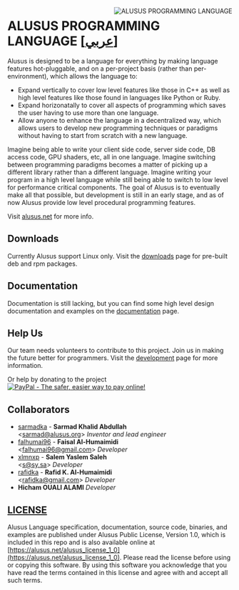 <img
  alt="ALUSUS PROGRAMMING LANGUAGE"
  align="right"
  src="https://alusus.net/Resources/logo.en.gif"
/>

# ALUSUS PROGRAMMING LANGUAGE [[عربي]](readme.ar.md)
Alusus is designed to be a language for everything by making language features hot-pluggable, and on a per-project basis
 (rather than per-environment), which allows the language to:
* Expand vertically to cover low level features like those in C++ as well as high level features like those found in
languages like Python or Ruby.
* Expand horizonatally to cover all aspects of programming which saves the user having to use more than one language.
* Allow anyone to enhance the language in a decentralized way, which allows users to develop new programming techniques
or paradigms without having to start from scratch with a new language.

Imagine being able to write your client side code, server side code, DB access code, GPU shaders, etc, all in one
language. Imagine switching between programming paradigms becomes a matter of picking up a different library rather than
a different language. Imagine writing your program in a high level language while still being able to switch to low
level for performance critical components. The goal of Alusus is to eventually make all that possible, but development
is still in an early stage, and as of now Alusus provide low level procedural programming features.

Visit [alusus.net](https://alusus.net) for more info.

## Downloads
Currently Alusus support Linux only. Visit the [downloads](https://alusus.net/download) page for pre-built deb and rpm
packages.

## Documentation
Documentation is still lacking, but you can find some high level design documentation and examples on the
[documentation](https://alusus.net/documentation) page.

## Help Us
Our team needs volunteers to contribute to this project. Join us in making the future better for programmers. Visit the
[development](https://alusus.net/dev) page for more information.

Or help by donating to the project<br/>
[![PayPal - The safer, easier way to pay online!](https://www.paypalobjects.com/en_US/i/btn/btn_donateCC_LG.gif)](https://paypal.me/alusus)

## Collaborators
* [sarmadka](https://github.com/sarmadka) - **Sarmad Khalid Abdullah**<br/>
&lt;sarmad@alusus.org&gt; *Inventor and lead engineer*
* [falhumai96](https://github.com/falhumai96) - **Faisal Al-Humaimidi**<br/>
&lt;falhumai96@gmail.com&gt; *Developer*
* [xlmnxp](https://github.com/xlmnxp) - **Salem Yaslem Saleh**<br/>
&lt;s@sy.sa&gt; *Developer*
* [rafidka](https://github.com/rafidka) - **Rafid K. Al-Humaimidi**<br/>
&lt;rafidka@gmail.com&gt; *Developer*
* **Hicham OUALI ALAMI** *Developer*

## [LICENSE](license.txt)
Alusus Language specification, documentation, source code, binaries, and examples are published under Alusus Public
License, Version 1.0, which is included in this repo and is also available online at
[https://alusus.net/alusus_license_1_0](https://alusus.net/alusus_license_1_0). Please read the license before using
or copying this software. By using this software you acknowledge that you have read the terms contained in this license
and agree with and accept all such terms.
